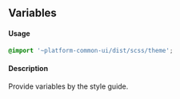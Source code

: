 ## Variables
#### Usage
```SCSS
@import '~platform-common-ui/dist/scss/theme';
```

#### Description
Provide variables by the style guide.
